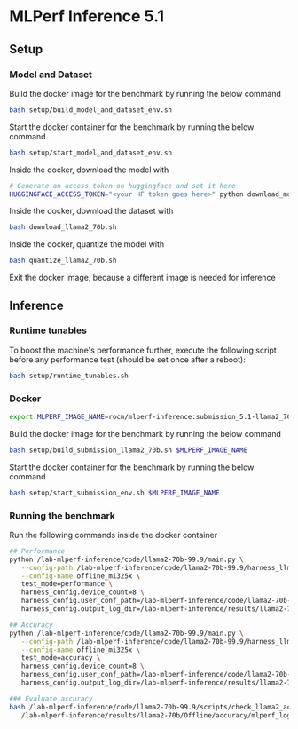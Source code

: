 # MLPerf Inference 5.1

## Setup

### Model and Dataset

Build the docker image for the benchmark by running the below command

```bash
bash setup/build_model_and_dataset_env.sh
```

Start the docker container for the benchmark by running the below command

```bash
bash setup/start_model_and_dataset_env.sh
```

Inside the docker, download the model with

```bash
# Generate an access token on huggingface and set it here
HUGGINGFACE_ACCESS_TOKEN="<your HF token goes here>" python download_model.py
```

Inside the docker, download the dataset with

```bash
bash download_llama2_70b.sh
```

Inside the docker, quantize the model with

```bash
bash quantize_llama2_70b.sh
```

Exit the docker image, because a different image is needed for inference

## Inference

### Runtime tunables

To boost the machine's performance further, execute the following script before any performance test (should be set once after a reboot):

```bash
bash setup/runtime_tunables.sh
```

### Docker

```bash
export MLPERF_IMAGE_NAME=rocm/mlperf-inference:submission_5.1-llama2_70b
```

Build the docker image for the benchmark by running the below command

```bash
bash setup/build_submission_llama2_70b.sh $MLPERF_IMAGE_NAME
```

Start the docker container for the benchmark by running the below command

```bash
bash setup/start_submission_env.sh $MLPERF_IMAGE_NAME
```


### Running the benchmark

Run the following commands inside the docker container

``` bash
## Performance
python /lab-mlperf-inference/code/llama2-70b-99.9/main.py \
   --config-path /lab-mlperf-inference/code/llama2-70b-99.9/harness_llm/models/llama2-70b/ \
   --config-name offline_mi325x \
   test_mode=performance \
   harness_config.device_count=8 \
   harness_config.user_conf_path=/lab-mlperf-inference/code/llama2-70b-99.9/user_mi325x.conf \
   harness_config.output_log_dir=/lab-mlperf-inference/results/llama2-70b/Offline/performance/run_1

## Accuracy
python /lab-mlperf-inference/code/llama2-70b-99.9/main.py \
   --config-path /lab-mlperf-inference/code/llama2-70b-99.9/harness_llm/models/llama2-70b/ \
   --config-name offline_mi325x \
   test_mode=accuracy \
   harness_config.device_count=8 \
   harness_config.user_conf_path=/lab-mlperf-inference/code/llama2-70b-99.9/user_mi325x.conf \
   harness_config.output_log_dir=/lab-mlperf-inference/results/llama2-70b/Offline/accuracy

### Evaluate accuracy
bash /lab-mlperf-inference/code/llama2-70b-99.9/scripts/check_llama2_accuracy_scores.sh \
   /lab-mlperf-inference/results/llama2-70b/Offline/accuracy/mlperf_log_accuracy.json
```

